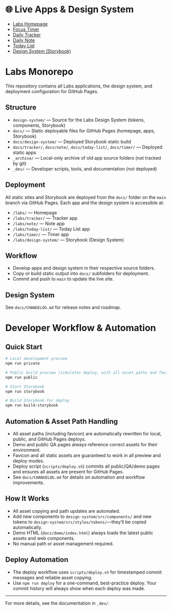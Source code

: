 # 🌐 Live Apps & Design System

- [Labs Homepage](https://dreisdesign.github.io/labs/)
- [Focus Timer](https://dreisdesign.github.io/labs/timer/)
- [Daily Tracker](https://dreisdesign.github.io/labs/tracker/)
- [Daily Note](https://dreisdesign.github.io/labs/note/)
- [Today List](https://dreisdesign.github.io/labs/today-list/)
- [Design System (Storybook)](https://dreisdesign.github.io/labs/design-system/)

# Labs Monorepo

This repository contains all Labs applications, the design system, and deployment configuration for GitHub Pages.

## Structure

- `design-system/` — Source for the Labs Design System (tokens, components, Storybook)
- `docs/` — Static deployable files for GitHub Pages (homepage, apps, Storybook)
- `docs/design-system/` — Deployed Storybook static build
- `docs/tracker/`, `docs/note/`, `docs/today-list/`, `docs/timer/` — Deployed static apps
- `_archive/` — Local-only archive of old app source folders (not tracked by git)
- `_dev/` — Developer scripts, tools, and documentation (not deployed)

## Deployment

All static sites and Storybook are deployed from the `docs/` folder on the `main` branch via GitHub Pages. Each app and the design system is accessible at:

- `/labs/` — Homepage
- `/labs/tracker/` — Tracker app
- `/labs/note/` — Note app
- `/labs/today-list/` — Today List app
- `/labs/timer/` — Timer app
- `/labs/design-system/` — Storybook (Design System)

## Workflow

- Develop apps and design system in their respective source folders.
- Copy or build static output into `docs/` subfolders for deployment.
- Commit and push to `main` to update the live site.

## Design System

See `docs/CHANGELOG.md` for release notes and roadmap.


# Developer Workflow & Automation

## Quick Start
```sh
# Local development preview
npm run private

# Public build preview (simulates deploy, with all asset paths and favicon as on GitHub Pages)
npm run public

# Start Storybook
npm run storybook

# Build Storybook for deploy
npm run build-storybook
```

## Automation & Asset Path Handling
- All asset paths (including favicon) are automatically rewritten for local, public, and GitHub Pages deploys.
- Demo and public QA pages always reference correct assets for their environment.
- Favicon and all static assets are guaranteed to work in all preview and deploy modes.
- Deploy script (`scripts/deploy.sh`) commits all public/QA/demo pages and ensures all assets are present for GitHub Pages.
- See `docs/CHANGELOG.md` for details on automation and workflow improvements.

## How It Works
- All asset copying and path updates are automated.
- Add new components to `design-system/src/components/` and new tokens to `design-system/src/styles/tokens/`—they’ll be copied automatically.
- Demo HTML (`docs/demo/index.html`) always loads the latest public assets and web components.
- No manual path or asset management required.

## Deploy Automation
- The deploy workflow uses `scripts/deploy.sh` for timestamped commit messages and reliable asset copying.
- Use `npm run deploy` for a one-command, best-practice deploy. Your commit history will always show when each deploy was made.

---

For more details, see the documentation in `_dev/`.
